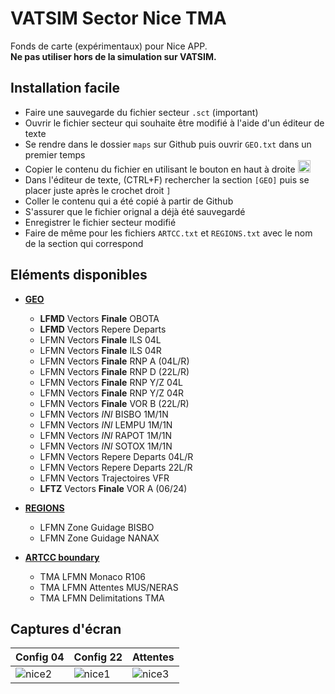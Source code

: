 # VATSIM Sector Nice TMA

Fonds de carte (expérimentaux) pour Nice APP. <br>
__Ne pas utiliser hors de la simulation sur VATSIM.__

## Installation facile

+ Faire une sauvegarde du fichier secteur `.sct` (important)
+ Ouvrir le fichier secteur qui souhaite être modifié à l'aide d'un éditeur de texte
+ Se rendre dans le dossier `maps` sur Github puis ouvrir `GEO.txt` dans un premier temps
+ Copier le contenu du fichier en utilisant le bouton en haut à droite <img width="20" alt="image" src="https://user-images.githubusercontent.com/85018190/184549238-3668333f-da8c-4e2e-a3ea-853e3d884bcb.png">
+ Dans l'éditeur de texte, (CTRL+F) rechercher la section `[GEO]` puis se placer juste après le crochet droit `]`
+ Coller le contenu qui a été copié à partir de Github
+ S'assurer que le fichier orignal a déjà été sauvegardé
+ Enregistrer le fichier secteur modifié
+ Faire de même pour les fichiers `ARTCC.txt` et `REGIONS.txt` avec le nom de la section qui correspond

## Eléments disponibles

+ <ins>**GEO**</ins>
	+ **LFMD** Vectors **Finale** OBOTA
	+ **LFMD** Vectors Repere Departs
	+ LFMN Vectors **Finale** ILS 04L
	+ LFMN Vectors **Finale** ILS 04R
	+ LFMN Vectors **Finale** RNP A (04L/R)
	+ LFMN Vectors **Finale** RNP D (22L/R)
	+ LFMN Vectors **Finale** RNP Y/Z 04L
	+ LFMN Vectors **Finale** RNP Y/Z 04R
	+ LFMN Vectors **Finale** VOR B (22L/R)
	+ LFMN Vectors *INI* BISBO 1M/1N
	+ LFMN Vectors *INI* LEMPU 1M/1N
	+ LFMN Vectors *INI* RAPOT 1M/1N
	+ LFMN Vectors *INI* SOTOX 1M/1N
	+ LFMN Vectors Repere Departs 04L/R
	+ LFMN Vectors Repere Departs 22L/R
	+ LFMN Vectors Trajectoires VFR
	+ **LFTZ** Vectors **Finale** VOR A (06/24)<br>

+ <ins>**REGIONS**</ins>
  + LFMN Zone Guidage BISBO
  + LFMN Zone Guidage NANAX<br>

+ <ins>**ARTCC boundary**</ins>
  + TMA LFMN Monaco R106
  + TMA LFMN Attentes MUS/NERAS
  + TMA LFMN Delimitations TMA<br>

## Captures d'écran

| Config 04 | Config 22 | Attentes |
| ------------- | ------------- | ------------- |
| ![nice2](https://user-images.githubusercontent.com/85018190/235376224-dfe895fc-578f-4d9f-a991-1ec860f32d2e.png) | ![nice1](https://user-images.githubusercontent.com/85018190/235376231-59542f14-cabe-4fad-afd6-3416998c3a7d.png) | ![nice3](https://user-images.githubusercontent.com/85018190/235376234-959b09f0-10cb-4d3f-81d8-cee4a39bca81.png) |
